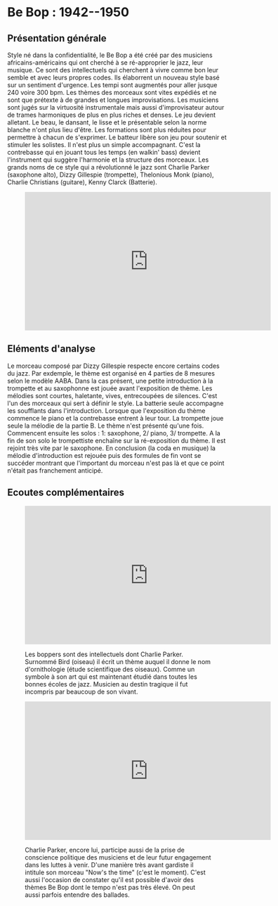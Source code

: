 # Be Bop : 1942--1950

## Présentation générale
Style né dans la confidentialité, le Be Bop a été créé par des musiciens africains-américains qui ont cherché à se ré-approprier le jazz, leur musique. Ce sont des intellectuels qui cherchent à vivre comme bon leur semble et avec leurs propres codes. Ils élaborrent un nouveau style basé sur un sentiment d'urgence. Les tempi sont augmentés pour aller jusque 240 voire 300 bpm. Les thèmes des morceaux sont vites expédiés et ne sont que prétexte à de grandes et longues improvisations. Les musiciens sont jugés sur la virtuosité instrumentale mais aussi d'improvisateur autour de trames harmoniques de plus en plus riches et denses. Le jeu devient alletant. Le beau, le dansant, le lisse et le présentable selon la norme blanche n'ont plus lieu d'être.
Les formations sont plus réduites pour permettre à chacun de s'exprimer. Le batteur libère son jeu pour soutenir et stimuler les solistes. Il n'est plus un simple accompagnant. C'est la contrebasse qui en jouant tous les temps (en walkin' bass) devient l'instrument qui suggère l'harmonie et la structure des morceaux.
Les grands noms de ce style qui a révolutionné le jazz sont Charlie Parker (saxophone alto), Dizzy Gillespie (trompette), Thelonious Monk (piano), Charlie Christians (guitare), Kenny Clarck (Batterie).


<figure class="app-frame styles text-align-center" data-title="Be Bop - Charlie Parker">
  <iframe width="560" height="315" src="https://www.youtube.com/embed/YZYaSkhRhoE" title="YouTube video player" frameborder="0" allow="accelerometer; autoplay; clipboard-write; encrypted-media; gyroscope; picture-in-picture; web-share" allowfullscreen></iframe>
  <!-- <video src="assets/images/Charlie-Parker-Bebop-vidiget-dot-com-1387655.mp4" controls> -->
</figure>

## Eléments d'analyse
Le morceau composé par Dizzy Gillespie respecte encore certains codes du jazz. Par exdemple, le thème est organisé en 4 parties de 8 mesures selon le modèle AABA. Dans la cas présent, une petite introduction à la trompette et au saxophonne est jouée avant l'exposition de thème. Les mélodies sont courtes, haletante, vives, entrecoupées de silences. C'est l'un des morceaux qui sert à définir le style. La  batterie seule accompagne les soufflants dans l'introduction. Lorsque que l'exposition du thème commence le piano et la contrebasse entrent à leur tour. La trompette joue seule la mélodie de la partie B. Le thème n'est présenté qu'une fois. Commencent ensuite les solos : 1: saxophone, 2/ piano, 3/ trompette. A la fin de son solo le trompettiste enchaîne sur la ré-exposition du thème. Il est rejoint très vite par le saxophone. En conclusion (la coda en musique) la mélodie d'introduction est rejouée puis des formules de fin vont se succéder montrant que l'important du morceau n'est pas là et que ce point n'était pas franchement anticipé.

## Ecoutes complémentaires

<div class="encarts">
 <figure class="app-frame encart text-align-center styles" data-title="Ornithology - Charlie Parker">
  <iframe width="560" height="315" src="https://www.youtube.com/embed/fsAMAIaas94" title="YouTube video player" frameborder="0" allow="accelerometer; autoplay; clipboard-write; encrypted-media; gyroscope; picture-in-picture; web-share" allowfullscreen></iframe>
  <!-- <video controls src="assets/images/Charlie-Parker-Ornithology-vidiget-dot-com-1387705.mp4"></video> -->
  <p>
  Les boppers sont des intellectuels dont Charlie Parker. Surnommé Bird (oiseau) il écrit un thème auquel il donne le nom d'ornithologie (étude scientifique des oiseaux). Comme un symbole à son art qui est maintenant étudié dans toutes les bonnes écoles de jazz. Musicien au destin tragique il fut incompris par beaucoup de son vivant.
  </p>
</figure>

<figure class="app-frame encart text-align-center styles" data-title="Now-s-The-Time - Charlie-Parker-The-Savoy-Recordings">
    <iframe width="560" height="315" src="https://www.youtube.com/embed/YuVWNv2kEkE" title="YouTube video player" frameborder="0" allow="accelerometer; autoplay; clipboard-write; encrypted-media; gyroscope; picture-in-picture; web-share" allowfullscreen></iframe>
    <!-- <video controls src="assets/images/Now-s-The-Time-Charlie-Parker-The-Savoy-Recordings-vidiget-dot-com-1387720.mp4"></video> -->
  <p>
  Charlie Parker, encore lui, participe aussi de la prise de conscience politique des musiciens et de leur futur engagement dans les luttes à venir. D'une manière très avant gardiste il intitule son morceau "Now's the time" (c'est le moment). C'est aussi l'occasion de constater qu'il est possible d'avoir des thèmes Be Bop dont le tempo n'est pas très élevé. On peut aussi parfois entendre des ballades.
  </p>
</figure>
 </div>